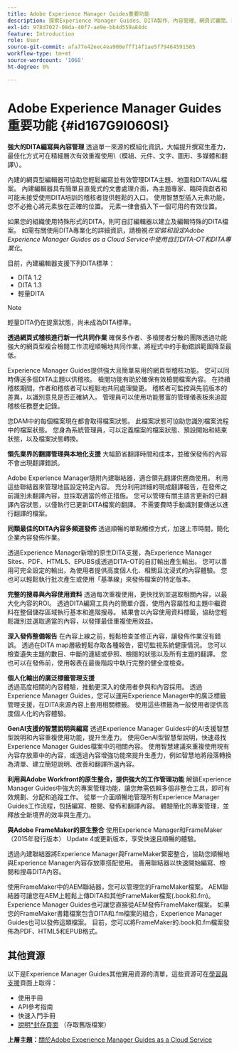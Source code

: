 ```yaml
---
title: Adobe Experience Manager Guides重要功能
description: 探索Experience Manager Guides、DITA製作、內容管理、網頁式審閱、翻譯、本地化、多頻道發佈及FrameMaker整合的主要功能。
exl-id: 978d7027-08da-40f7-ae9e-bb4d559a84dc
feature: Introduction
role: User
source-git-commit: afa77e42eec4ea900efff14f1ae5f79464591505
workflow-type: tm+mt
source-wordcount: '1068'
ht-degree: 0%

---
```


# Adobe Experience Manager Guides重要功能 {#id167G9I060SI}

**強大的DITA編寫與內容管理**
透過單一來源的模組化資訊，大幅提升撰寫生產力，最佳化方式可在精細層次有效重複使用\（模組、元件、文字、圖形、多媒體和翻譯\）。

內建的網頁型編輯器可協助您輕鬆編寫並有效管理DITA主題、地圖和DITAVAL檔案。 內建編輯器具有簡單且直覺式的文書處理介面，為主題專家、臨時貢獻者和可能未接受使用DITA培訓的稽核者提供輕鬆的入口。 使用智慧型插入元素功能，您不必擔心將元素放在正確的位置。 元素一律會插入下一個可用的有效位置。

如果您的組織使用特殊形式的DITA，則可自訂編輯器以建立及編輯特殊的DITA檔案。 如需有關使用DITA專業化的詳細資訊，請檢視&#x200B;*在安裝和設定Adobe Experience Manager Guides as a Cloud Service中使用自訂DITA-OT和DITA專業化*。

目前，內建編輯器支援下列DITA標準：

* DITA 1.2
* DITA 1.3
* 輕量DITA


>[!NOTE]
>
> 輕量DITA仍在提案狀態，尚未成為DITA標準。

**透過網頁式稽核進行新一代共同作業**
確保多作者、多檢閱者分散的團隊透過功能強大的網頁型複合檢閱工作流程順暢地共同作業，將程式中的手動錯誤範圍降至最低。

Experience Manager Guides提供強大且簡單易用的網頁型稽核功能。 您可以同時傳送多個DITA主題以供稽核。 檢閱功能有助於確保有效檢閱檔案內容。 在持續稽核期間，作者和稽核者可以輕鬆地共同處理變更。 稽核者可監控與先前版本的差異，以識別意見是否正確納入。 管理員可以使用功能豐富的管理儀表板來追蹤稽核任務歷史記錄。

您DAM中的每個檔案現在都會取得檔案狀態。 此檔案狀態可協助您識別檔案流程中的檔案狀態。 您身為系統管理員，可以定義檔案的檔案狀態、預設開始和結束狀態，以及檔案狀態轉換。

**領先業界的翻譯管理與本地化支援**
大幅節省翻譯時間和成本，並確保發佈的內容不會出現翻譯錯誤。

Adobe Experience Manager隨附內建聯結器，適合領先翻譯供應商使用。 利用這些聯結器來管理地區設定特定內容。 充分利用詳細的現成翻譯報告，在發佈之前識別未翻譯內容，並採取適當的修正措施。 您可以管理有關主語言更新的已翻譯內容狀態，以僅執行已更新DITA檔案的翻譯。 不需要費時手動識別要傳送以進行翻譯的檔案。

**同類最佳的DITA內容多頻道發佈**
透過順暢的單點觸控方式，加速上市時間，簡化企業內容發佈作業。

透過Experience Manager新增的原生DITA支援，為Experience Manager Sites、PDF、HTML5、EPUBS或透過DITA-OT的自訂輸出產生輸出。 您可以善用可完全設定的輸出，為使用者提供高度個人化、相關且沈浸式的內容體驗。 您也可以輕鬆執行批次產生或使用「基準線」來發佈檔案的特定版本。

**完整的搜尋與內容使用資料**
透過每次重複使用，更快找到並選取相關內容，以最大化內容的ROI。 透過DITA編寫工具內的簡單介面，使用內容屬性和主題中繼資料在整個儲存區域執行基本和進階搜尋。 結果會以內容使用資料標籤，協助您輕鬆識別並選取適當的內容，以發揮最佳重複使用效益。

**深入發佈整備報告**
在內容上線之前，輕鬆檢查並修正內容，讓發佈作業沒有錯誤。 透過在DITA map層級輕鬆存取各種報告，密切監視系統健康情況。 您可以檢查遺失主題的數目、中斷的連結或參照、檢閱的狀態以及所有主題的翻譯。 您也可以在發佈前，使用報表在最後階段中執行完整的健全度檢查。

**個人化輸出的廣泛標籤管理支援**\
透過高度相關的內容體驗，推動更深入的使用者參與和內容採用。 透過Experience Manager Guides，您可以運用Experience Manager中的廣泛標籤管理支援，在DITA來源內容上套用相關標籤。 使用這些標籤為一般使用者提供高度個人化的內容體驗。

**GenAI支援的智慧說明與編寫**
透過Experience Manager Guides中的AI支援智慧型說明和內容重複使用功能，提升生產力。 使用GenAI型智慧型說明，快速尋找Experience Manager Guides檔案中的相關內容。 使用智慧建議來重複使用現有內容存放庫中的內容，或透過內容增強功能來提升生產力，例如智慧地將段落轉換為清單、建立簡短說明、改善和翻譯所選內容。

**利用與Adobe Workfront的原生整合，提供強大的工作管理功能**
解鎖Experience Manager Guides中強大的專案管理功能，讓您無需依賴多個非整合工具，即可有效規劃、分配和追蹤工作。 從單一介面順暢地管理所有Experience Manager Guides工作流程，包括編寫、檢閱、發佈和翻譯內容。 體驗簡化的專案管理，並釋放全新境界的效率與生產力。

**與Adobe FrameMaker的原生整合**
使用Experience Manager和FrameMaker （2015年發行版本） Update 4或更新版本，享受快速且順暢的體驗。

透過內建聯結器將Experience Manager與FrameMaker緊密整合，協助您順暢地與Experience Manager內容存放庫搭配使用。 善用聯結器以快速開始編寫、檢閱和搜尋DITA內容。

使用FrameMaker中的AEM聯結器，您可以管理您的FrameMaker檔案。 AEM聯結器可讓您在AEM上輕鬆上傳DITA和其他FrameMaker檔案(.book和.fm)。 Experience Manager Guides也可讓您直接從AEM發佈FrameMaker檔案。 如果您的FrameMaker書籍檔案包含DITA和.fm檔案的組合，Experience Manager Guides也可以發佈這類檔案。 目前，您可以將FrameMaker的.book和.fm檔案發佈為PDF、HTML5和EPUB格式。

## 其他資源

以下是Experience Manager Guides其他實用資源的清單，這些資源可在[學習與支援](https://helpx.adobe.com/tw/support/xml-documentation-for-experience-manager.html)頁面上取得：

* 使用手冊
* API參考指南
* 快速入門手冊
* [說明*封存頁面](https://helpx.adobe.com/tw/xml-documentation-for-experience-manager/archive.html) （存取舊版檔案）

**上層主題：**&#x200B;[&#x200B;關於Adobe Experience Manager Guides as a Cloud Service](intro.md)
